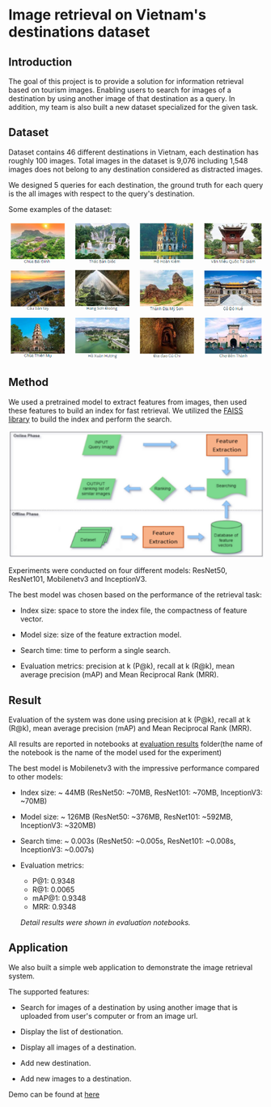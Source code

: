 # Image retrieval on Vietnam's destinations dataset

## Introduction

The goal of this project is to provide a solution for information retrieval based on tourism images. Enabling users to search for images of a destination by using another image of that destination as a query. In addition, my team is also built a new dataset specialized for the given task.

## Dataset

Dataset contains 46 different destinations in Vietnam, each destination has roughly 100 images. Total images in the dataset is 9,076 including 1,548 images does not belong to any destination considered as distracted images.

We designed 5 queries for each destination, the ground truth for each query is the all images with respect to the query's destination.

Some examples of the dataset:

![Some samples in dataset](docs/dataset_samples.png)

## Method

We used a pretrained model to extract features from images, then used these features to build an index for fast retrieval. We utilized the [FAISS library](https://github.com/facebookresearch/faiss) to build the index and perform the search.

![Method](docs/system_flow.png)

Experiments were conducted on four different models: ResNet50, ResNet101, Mobilenetv3 and InceptionV3.

The best model was chosen based on the performance of the retrieval task:

- Index size: space to store the index file, the compactness of feature vector.

- Model size: size of the feature extraction model.

- Search time: time to perform a single search.

- Evaluation metrics: precision at k (P@k), recall at k (R@k), mean average precision (mAP) and Mean Reciprocal Rank (MRR).

## Result

Evaluation of the system was done using precision at k (P@k), recall at k (R@k), mean average precision (mAP) and Mean Reciprocal Rank (MRR).

All results are reported in notebooks at [evaluation results](evaluation_results) folder(the name of the notebook is the name of the model used for the experiment)

The best model is Mobilenetv3 with the impressive performance compared to other models:

- Index size: ~ 44MB (ResNet50: ~70MB, ResNet101: ~70MB, InceptionV3: ~70MB)

- Model size: ~ 126MB (ResNet50: ~376MB, ResNet101: ~592MB, InceptionV3: ~320MB)

- Search time: ~ 0.003s (ResNet50: ~0.005s, ResNet101: ~0.008s, InceptionV3: ~0.007s)

- Evaluation metrics:

  - P@1: 0.9348
  - R@1: 0.0065
  - mAP@1: 0.9348
  - MRR: 0.9348

  _Detail results were shown in evaluation notebooks._

## Application

We also built a simple web application to demonstrate the image retrieval system.

The supported features:

- Search for images of a destination by using another image that is uploaded from user's computer or from an image url.

- Display the list of destionation.

- Display all images of a destination.

- Add new destination.

- Add new images to a destination.

Demo can be found at [here](https://youtu.be/HQevBwrTBFA)
